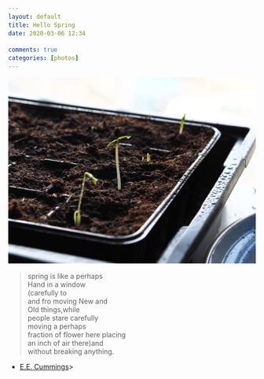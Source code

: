 ```yaml
---  
layout: default  
title: Hello Spring  
date: 2020-03-06 12:34  
  
comments: true  
categories: [photos]  
---  
```

<img src="/assets/images/articles/seedlings.jpg" class="responsive"><br> 

> spring is like a perhaps   
Hand in a window  
(carefully to  
and fro moving New and   
Old things,while    
people stare carefully    
moving a perhaps    
fraction of flower here placing     
an inch of air there)and   
without breaking anything.   
* <a href="https://poets.org/poem/spring-perhaps-hand">E.E. Cummings</a>>  
